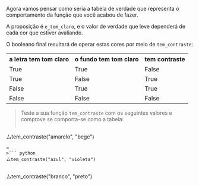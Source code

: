 Agora vamos pensar como seria a tabela de verdade que representa o comportamento da função que você acabou de fazer.
 
A proposição é `e_tom_claro`, e o valor de verdade que leve dependerá de cada cor que estiver avaliando.

O booleano final resultará de operar estas cores por meio de `tem_contraste`:

<table class="table table-striped table-bordered table-condensed text-center">
  <tr>
	<th class ="text-center" style="padding: 5px 8px">a letra tem tom claro</th>
	<th class ="text-center" style="padding: 5px 8px">o fundo tem tom claro</th>
	<th class ="text-center" style="padding: 5px 8px">tem contraste</th>
  </tr>
  <tr>
	<td>True</td>
	<td>True</td>
	<td>False</td>
  </tr>
  <tr>
	<td>True</td>
	<td>False</td>
	<td>True</td>
  </tr>
  <tr>
	<td>False</td>
	<td>True</td>
	<td>True</td>
  </tr>
  <tr>
	<td>False</td>
	<td>False</td>
	<td>False</td>
  </tr>
</table>

> Teste a sua função `tem_contraste` com os seguintes valores e comprove se comporta-se como a tabela:
>
>``` python
ムtem_contraste("amarelo", "bege")
```
>
>``` python
ムtem_contraste("azul", "violeta")
```
>
>``` python
ムtem_contraste("branco", "preto")
```
